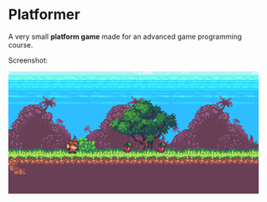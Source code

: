 
# Platformer
A very small **platform game** made for an advanced game programming course.


Screenshot:

![Screenshot](https://raw.githubusercontent.com/DeniseBischof/PlatformerDemo/master/Screenshot_ForFoxsSake.png)
